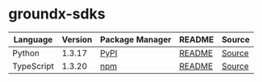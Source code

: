 # groundx-sdks

|Language|Version|Package Manager|README|Source|
|-|-|-|-|-|
|Python|1.3.17|[PyPI](https://pypi.org/project/groundx-python-sdk/1.3.17)|[README](https://github.com/groundxai/groundx-sdks/tree/HEAD/sdks/python#readme)|[Source](https://github.com/groundxai/groundx-sdks/tree/HEAD/sdks/python)|
|TypeScript|1.3.20|[npm](https://www.npmjs.com/package/groundx-typescript-sdk/v/1.3.20)|[README](https://github.com/groundxai/groundx-sdks/tree/HEAD/sdks/typescript#readme)|[Source](https://github.com/groundxai/groundx-sdks/tree/HEAD/sdks/typescript)|